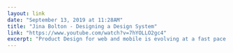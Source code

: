 ```yaml
---
layout: link 
date: "September 13, 2019 at 11:28AM"
title: "Jina Bolton - Designing a Design System"
link: "https://www.youtube.com/watch?v=7hYOLLO2gc4"
excerpt: "Product Design for web and mobile is evolving at a fast pace. As the range of devices and platforms continues to expand, so do the various design considerations. Design systems help a design team build a framework that meets their needs by bringing together all of the critical design components - in"
---
```

